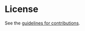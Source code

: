 # License

See the
[guidelines for contributions](https://github.com/lwig-wg/lowpan-neighbor-mgmt-policy/blob/master/CONTRIBUTING.md).

